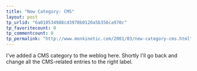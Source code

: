 ```yaml
---
title: "New Category: CMS"
layout: post
tp_urlid: "6a010534988cd3970b0120a5b356ca970c"
tp_favoritecount: 0
tp_commentcount: 0
tp_permalink: "http://www.monkinetic.com/2001/03/new-category-cms.html"
---
```

I&#39;ve added a CMS category to the weblog here. Shortly I&#39;ll go back and change all the CMS-related entries to the right label.
